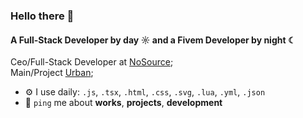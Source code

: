### Hello there 👋

#### A Full-Stack Developer by day ☼ and a Fivem Developer by night ☾

Ceo/Full-Stack Developer at [NoSource](https://nosource.dev/);<br>
Main/Project [Urban](https://urban-survival.it/);<br>

- ⚙️ I use daily: `.js`, `.tsx`, `.html`, `.css`, `.svg`, `.lua`, `.yml`, `.json`
- 💬 `ping` me about **works**, **projects**, **development**

